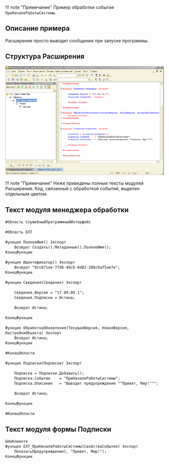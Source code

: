 !!! note "Примечание"
    Пример обработки события `ПриНачалеРаботыСистемы`.

## Описание примера

Расширение просто выводит сообщение при запуске программы.

## Структура Расширения

![Screenshot](../../img/%D0%9F%D1%80%D0%B8%D0%B2%D0%B5%D1%82%20%D0%9C%D0%B8%D1%80%20%D0%B2%20%D0%9A%D0%BE%D0%BD%D1%84%D0%B8%D0%B3%D1%83%D1%80%D0%B0%D1%82%D0%BE%D1%80%D0%B5.png)

!!! note "Примечание"
    Ниже приведены полные тексты модулей Расширения. Код, связанный с обработкой событий, выделен отдельным цветом.

## Текст модуля менеджера обработки

``` hl_lines="16 28-36" linenums="1"
#Область СлужебныйПрограммныйИнтерфейс

#Область ЕХТ

Функция ПолноеИмя() Экспорт
	Возврат Создать().Метаданные().ПолноеИмя();
КонецФункции

Функция Идентификатор() Экспорт
	Возврат "9cc871ae-7fd6-49cb-8d82-20bcbaf5ae7e";
КонецФункции

Функция Сведения(Сведения) Экспорт
	
	Сведения.Версия = "17.09.09.1";
	Сведения.Подписки = Истина;
	
	Возврат Истина;
	
КонецФункции

Функция ОбработкаОбновления(ТекущаяВерсия, НоваяВерсия, НастройкиОбъекта) Экспорт 
	Возврат Истина;
КонецФункции

#КонецОбласти

Функция Подписки(Подписки) Экспорт
	
	Подписка = Подписки.Добавить();
	Подписка.Событие 	= "ПриНачалеРаботыСистемы";
	Подписка.Описание	= "Выводит предупреждение ""Привет, Мир!""";
	
	Возврат Истина;
	
КонецФункции

#КонецОбласти
```

## Текст модуля формы Подписки

``` hl_lines="16 1-4" linenums="1"
&НаКлиенте
Функция ЕХТ_ПриНачалеРаботыСистемы(СвойстваСобытия) Экспорт
	ПоказатьПредупреждение(, "Привет, Мир!");
КонецФункции	
```